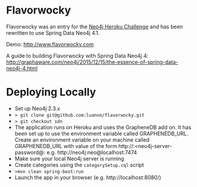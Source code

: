 Flavorwocky
========

Flavorwocky was an entry for the [Neo4j Heroku Challenge](http://blog.neo4j.org/2012/03/neo4j-heroku-challenge-winner-and.html) 
and has been rewritten to use Spring Data Neo4j 4.1. 

Demo: http://www.flavorwocky.com

A guide to building Flavorwocky with Spring Data Neo4j 4: http://graphaware.com/neo4j/2015/12/15/the-essence-of-spring-data-neo4j-4.html

Deploying Locally
=================
* Set up Neo4j 2.3.x
* `> git clone git@github.com:luanne/flavorwocky.git`
* `> git checkout sdn`
* The application runs on Heroku and uses the GrapheneDB add on. It has been set up to use the environment variable called GRAPHENEDB_URL. Create an environment variable on your machine called GRAPHENEDB_URL with value of the form http://<neo4j-server-username>:<neo4j-server-password@<neo4j-host>:<neo4j-port> e.g. http://neo4j:neo@localhost:7474 
* Make sure your local Neo4j server is running
* Create categories using the `categorySetup.cql` script
* `>mvn clean spring-boot:run`
* Launch the app in your browser (e.g. http://localhost:8080/)

